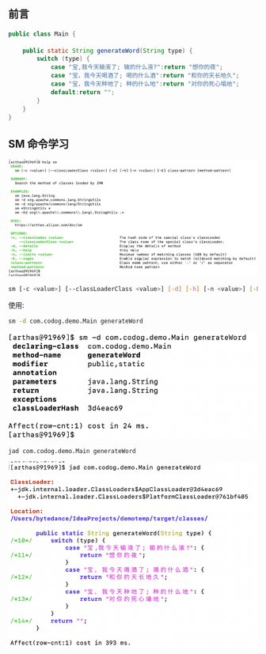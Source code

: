 ## 前言

```java
public class Main {

    public static String generateWord(String type) {
        switch (type) {
            case "宝,我今天输液了; 输的什么液?":return "想你的夜";
            case "宝，我今天喝酒了; 喝的什么酒":return "和你的天长地久";
            case "宝，我今天种地了; 种的什么地":return "对你的死心塌地";
            default:return "";
        }
    }
}
```

## SM 命令学习

![](/assets/2021061901.png)

```bash
sm [-c <value>] [--classLoaderClass <value>] [-d] [-h] [-n <value>] [-E] class-pattern [method-pattern]
```

使用:

```bash
sm -d com.codog.demo.Main generateWord
```



![](/assets/2021061902.png)



```
jad com.codog.demo.Main generateWord
```

![](/assets/2021061904.png)







